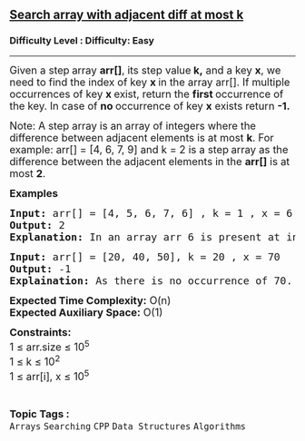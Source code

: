 <h2><a href="https://www.geeksforgeeks.org/problems/searching-in-an-array-where-adjacent-differ-by-at-most-k0456/1?page=1&sprint=94ade6723438d94ecf0c00c3937dad55&sprint=94ade6723438d94ecf0c00c3937dad55&sortBy=accuracy">Search array with adjacent diff at most k</a></h2><h3>Difficulty Level : Difficulty: Easy</h3><hr><div class="problems_problem_content__Xm_eO"><p><span style="font-size: 18px;">Given a step<strong> </strong>array <strong>arr[]</strong>, its step value<strong> k,</strong> and a key <strong>x</strong>, we need to find the index of key <strong>x </strong>in the array arr[]. If multiple occurrences of key <strong>x </strong>exist, return the <strong>first </strong>occurrence of the key. In case of <strong>no </strong>occurrence of key <strong>x</strong> exists return <strong>-1.</strong></span></p>
<p><span style="font-size: 18px;">Note: </span><span style="font-size: 18px;">A&nbsp;</span><span style="font-size: 18px;">step&nbsp;</span><span style="font-size: 18px;">array is an array of integers where the difference between adjacent elements is at most&nbsp;</span><strong style="font-size: 18px;">k</strong><span style="font-size: 18px;">. For example: arr[] = [4, 6, 7, 9] and k = 2 is a step<strong> </strong>array as the difference between the adjacent elements in the <strong>arr[]</strong> is at most <strong>2</strong>.&nbsp;&nbsp;</span></p>
<p><span style="font-size: 18px;"><strong>Examples</strong></span></p>
<pre><span style="font-size: 18px;"><strong>Input:</strong> arr[] = [4, 5, 6, 7, 6] , k = 1 , x = 6
<strong>Output:</strong> 2
<strong>Explanation: </strong>In an array arr 6 is present at index 2. So, return 2.
</span></pre>
<pre><span style="font-size: 18px;"><strong>Input:</strong> arr[] = [20, 40, 50], k = 20 , x = 70<strong>
Output:</strong> -1 <br><strong>Explaination:</strong> As there is no occurrence of 70. So, return -1.</span></pre>
<p><span style="font-size: 18px;"><strong>Expected Time Complexity:</strong> O(n)<br><strong>Expected Auxiliary Space:</strong> O(1)</span></p>
<p><span style="font-size: 18px;"><strong>Constraints:</strong><br>1 ≤ arr.size ≤ 10<sup>5</sup><br>1 ≤ k ≤ 10<sup>2</sup><br>1 ≤ arr[i], x ≤ 10<sup>5</sup></span></p></div><br><p><span style=font-size:18px><strong>Topic Tags : </strong><br><code>Arrays</code>&nbsp;<code>Searching</code>&nbsp;<code>CPP</code>&nbsp;<code>Data Structures</code>&nbsp;<code>Algorithms</code>&nbsp;
